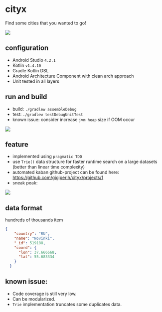# cityx
Find some cities that you wanted to go!

![](https://www.programcreek.com/wp-content/uploads/2014/05/implement-trie-prefix-tree.png)

## configuration
- Android Studio `4.2.1`
- Kotlin `v1.4.10`
- Gradle Kotlin DSL
- Android Architecture Component with clean arch approach
- Unit tested in all layers

## run and build
- build: `./gradlew assembleDebug`
- test: `./gradlew testDebugUnitTest`
- known issue: consider increase `jvm heap` size if OOM occur

![](https://i.ibb.co/9q4b0Fj/Screen-Shot-2021-07-05-at-21-21-03.png)

## feature
- implemented using `pragmatic TDD`
- use `Trie()` data structure for faster runtime search on a large datasets (better than linear time complexity)
- automated kaban github-project can be found here: https://github.com/gigiperih/cityx/projects/1
- sneak peak:

![](https://i.ibb.co/D5Vsmvx/20210705-213407.gif)


## data format

hundreds of thousands item
```json
{
    "country": "RU",
    "name": "Novinki",
    "_id": 519188,
    "coord": {
      "lon": 37.666668,
      "lat": 55.683334
    }
  }
```

## known issue:
- Code coverage is still very low.
- Can be modularized.
- `Trie` implementation truncates some duplicates data.


